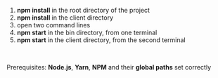 

<ol>
  <li><strong>npm install</strong> in the root directory of the project</li>
  <li><strong>npm install</strong> in the client directory</li>
  <li>open two command lines</li>
  <li><strong>npm start</strong> in the bin directory, from one terminal</li>
  <li><strong>npm start</strong> in the client directory, from the second terminal</li>
</ol>

<br>

Prerequisites: <strong>Node.js</strong>, <strong>Yarn</strong>, <strong>NPM</strong> and their <strong>global paths</strong> set correctly
